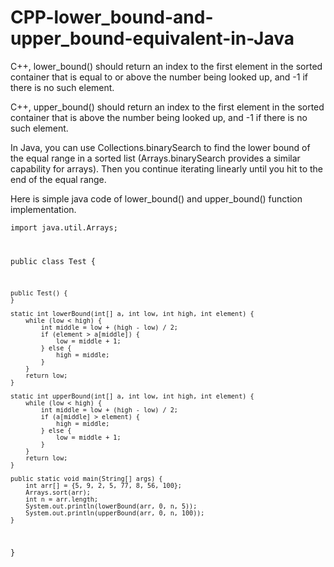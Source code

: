 # CPP-lower_bound-and-upper_bound-equivalent-in-Java
C++, lower_bound() should return an index to the first element in the sorted container that is equal to or above the number being looked up, and -1 if there is no such element.

C++, upper_bound() should return an index to the first element in the sorted container that is above the number being looked up, and -1 if there is no such element.

In Java, you can use Collections.binarySearch to find the lower bound of the equal range in a sorted list (Arrays.binarySearch provides a similar capability for arrays). Then you continue iterating linearly until you hit to the end of the equal range.

Here is simple java code of lower_bound() and upper_bound() function implementation.


<code>import java.util.Arrays;

public class Test {

    public Test() {
    }

    static int lowerBound(int[] a, int low, int high, int element) {
        while (low < high) {
            int middle = low + (high - low) / 2;
            if (element > a[middle]) {
                low = middle + 1;
            } else {
                high = middle;
            }
        }
        return low;
    }

    static int upperBound(int[] a, int low, int high, int element) {
        while (low < high) {
            int middle = low + (high - low) / 2;
            if (a[middle] > element) {
                high = middle;
            } else {
                low = middle + 1;
            }
        }
        return low;
    }

    public static void main(String[] args) {
        int arr[] = {5, 9, 2, 5, 77, 8, 56, 100};
        Arrays.sort(arr);
        int n = arr.length;
        System.out.println(lowerBound(arr, 0, n, 5));
        System.out.println(upperBound(arr, 0, n, 100));
    }
}
</code>

